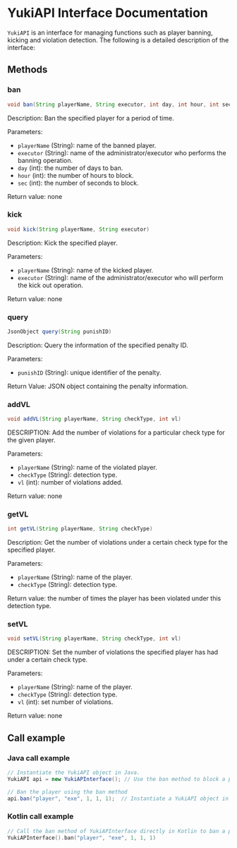 # YukiAPI Interface Documentation

`YukiAPI` is an interface for managing functions such as player banning, kicking and violation detection. The following is a detailed description of the interface:

## Methods

### ban

``` java
void ban(String playerName, String executor, int day, int hour, int sec)
```

Description: Ban the specified player for a period of time.

Parameters:
- `playerName` (String): name of the banned player.
- `executor` (String): name of the administrator/executor who performs the banning operation.
- `day` (int): the number of days to ban.
- `hour` (int): the number of hours to block.
- `sec` (int): the number of seconds to block.

Return value: none

### kick

``` java
void kick(String playerName, String executor)
```

Description: Kick the specified player.

Parameters:
- `playerName` (String): name of the kicked player.
- `executor` (String): name of the administrator/executor who will perform the kick out operation.

Return value: none

### query

``` java
JsonObject query(String punishID)
```

Description: Query the information of the specified penalty ID.

Parameters:
- ``punishID`` (String): unique identifier of the penalty.

Return Value: JSON object containing the penalty information.

### addVL

``` java
void addVL(String playerName, String checkType, int vl)
```

DESCRIPTION: Add the number of violations for a particular check type for the given player.

Parameters:
- `playerName` (String): name of the violated player.
- `checkType` (String): detection type.
- `vl` (int): number of violations added.

Return value: none

### getVL

``` java
int getVL(String playerName, String checkType)
```

Description: Get the number of violations under a certain check type for the specified player.

Parameters:
- `playerName` (String): name of the player.
- `checkType` (String): detection type.

Return value: the number of times the player has been violated under this detection type.

### setVL

``` java
void setVL(String playerName, String checkType, int vl)
```

DESCRIPTION: Set the number of violations the specified player has had under a certain check type.

Parameters:
- `playerName` (String): name of the player.
- `checkType` (String): detection type.
- `vl` (int): set number of violations.

Return value: none

## Call example

### Java call example

``` java
// Instantiate the YukiAPI object in Java.
YukiAPI api = new YukiAPInterface(); // Use the ban method to block a player.

// Ban the player using the ban method
api.ban("player", "exe", 1, 1, 1);  // Instantiate a YukiAPI object in Java.
```

### Kotlin call example

``` kotlin
// Call the ban method of YukiAPInterface directly in Kotlin to ban a player.
YukiAPInterface().ban("player", "exe", 1, 1, 1)
```